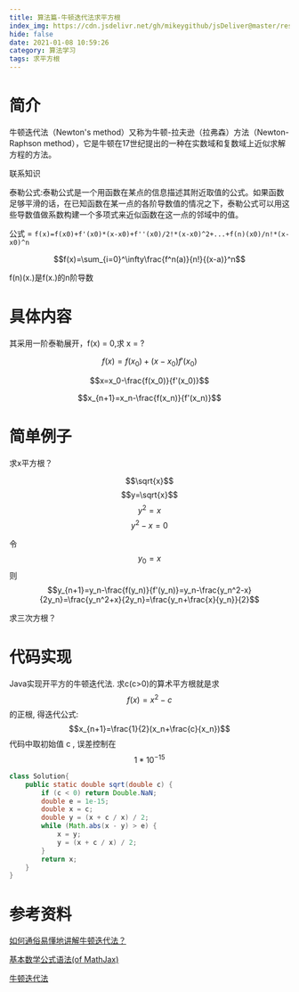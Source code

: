 ```yaml
---
title: 算法篇-牛顿迭代法求平方根
index_img: https://cdn.jsdelivr.net/gh/mikeygithub/jsDeliver@master/resource/img/niudun.gif
hide: false
date: 2021-01-08 10:59:26
category: 算法学习
tags: 求平方根
---
```


# 简介

<p class="note note-primary">
    牛顿迭代法（Newton's method）又称为牛顿-拉夫逊（拉弗森）方法（Newton-Raphson method），它是牛顿在17世纪提出的一种在实数域和复数域上近似求解方程的方法。
</p>

联系知识

<p class="note note-primary">
    泰勒公式:泰勒公式是一个用函数在某点的信息描述其附近取值的公式。如果函数足够平滑的话，在已知函数在某一点的各阶导数值的情况之下，泰勒公式可以用这些导数值做系数构建一个多项式来近似函数在这一点的邻域中的值。
</p>

公式 = `f(x)=f(x0)+f'(x0)*(x-x0)+f''(x0)/2!*(x-x0)^2+...+f(n)(x0)/n!*(x-x0)^n`

$$f(x)=\sum_{i=0}^\infty\frac{f^n(a)}{n!}{(x-a)}^n$$

f(n)(x.)是f(x.)的n阶导数

# 具体内容

<p class="note note-primary">
    其采用一阶泰勒展开，f(x) = 0,求 x = ? 
</p>

$$f(x)=f(x_0)+(x-x_0)f'(x_0)$$

$$x=x_0-\frac{f(x_0)}{f'(x_0)}$$

$$x_{n+1}=x_n-\frac{f(x_n)}{f'(x_n)}$$

# 简单例子

<p class="note note-primary">
    求x平方根？
</p>

$$\sqrt{x}$$ 
$$y=\sqrt{x}$$ 
$$y^2=x$$
$$y^2-x=0$$

令 $$y_0=x$$
则 $$y_{n+1}=y_n-\frac{f(y_n)}{f'(y_n)}=y_n-\frac{y_n^2-x}{2y_n}=\frac{y_n^2+x}{2y_n}=\frac{y_n+\frac{x}{y_n}}{2}$$

<p class="note note-primary">
    求三次方根？
</p>

# 代码实现

Java实现开平方的牛顿迭代法. 求c(c>0)的算术平方根就是求 $$f(x) = x^2-c$$ 的正根, 
得迭代公式: $$x_{n+1}=\frac{1}{2}(x_n+\frac{c}{x_n})$$
代码中取初始值 c , 误差控制在 $$ 1*10^{-15} $$

```java
class Solution{
    public static double sqrt(double c) {
        if (c < 0) return Double.NaN;
        double e = 1e-15;
        double x = c;
        double y = (x + c / x) / 2;
        while (Math.abs(x - y) > e) {
            x = y;
            y = (x + c / x) / 2;
        }
        return x;
    }
}
```

# 参考资料

[如何通俗易懂地讲解牛顿迭代法？](https://www.matongxue.com/madocs/205/)

[基本数学公式语法(of MathJax)](https://blog.csdn.net/ethmery/article/details/50670297)

[牛顿迭代法](https://www.mobibrw.com/2020/23324)


 